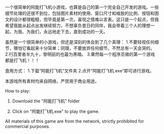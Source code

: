 一个很简单的阿能打飞机小游戏，也算是自己的第一个完全自己开发的游戏。一些细节处理的还很不到位，包括图片素材的使用、窗口尺寸和缩放的比例、按钮和图文的设计都很粗糙，但毕竟是第一次，喜悦之情难以言表。这只是一个起点，但我希望我能从起点出发继续努力，不想辜负昔日的同伴，我会带着三个人的理想一起，为我、为我们，永远地走下去，直到成功的一天。

虽然是一个很简单的小游戏，但还是深刻的体会到了几个真理：
1.不要轻视任何细节，哪怕它看起来十分简单；同理，不要放弃任何细节，不然总有一天会哭的。
2.行百里者半九十，黎明前的也最为黑暗。
3.果然每一个程序员做的第一个游戏都是打飞机！！！

食用方式：
1.下载“阿能打飞机”文件夹
2.点开“阿能打飞机.exe”即可进行游戏。

本游戏所有素材均来自网络，严禁用于商业用途。

How to play:

1. Download the "阿能打飞机" folder

2. Click on "阿能打飞机.exe" to play the game.


All materials of this game are from the network, strictly prohibited for commercial purposes.
